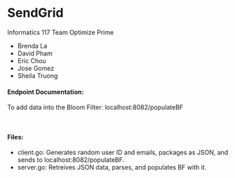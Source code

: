 # SendGrid

Informatics 117 Team Optimize Prime

- Brenda La
- David Pham
- Eric Chou
- Jose Gomez
- Sheila Truong

#### Endpoint Documentation:

To add data into the Bloom Filter: localhost:8082/populateBF

<br />

#### Files:

- client.go: Generates random user ID and emails, packages as JSON, and sends to localhost:8082/populateBF.
- server.go: Retreives JSON data, parses, and populates BF with it.


